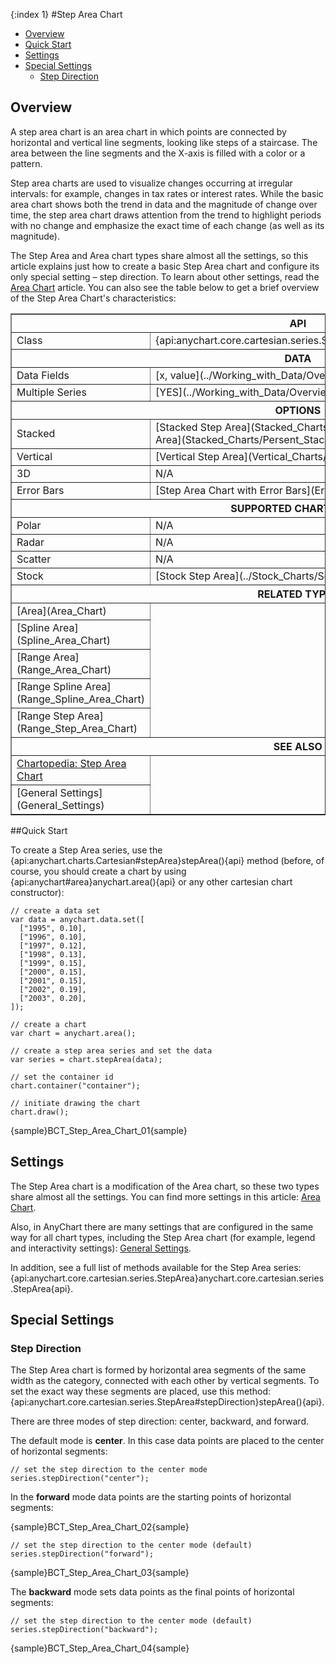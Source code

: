 {:index 1}
#Step Area Chart

* [Overview](#overview)
* [Quick Start](#quick_start)
* [Settings](#settings)
* [Special Settings](#special_settings)
  * [Step Direction](#step_direction)

## Overview

A step area chart is an area chart in which points are connected by horizontal and vertical line segments, looking like steps of a staircase. The area between the line segments and the X-axis is filled with a color or a pattern.

Step area charts are used to visualize changes occurring at irregular intervals: for example, changes in tax rates or interest rates. While the basic area chart shows both the trend in data and the magnitude of change over time, the step area chart draws attention from the trend to highlight periods with no change and emphasize the exact time of each change (as well as its magnitude).

The Step Area and Area chart types share almost all the settings, so this article explains just how to create a basic Step Area chart and configure its only special setting – step direction. To learn about other settings, read the [Area Chart](Area_Chart) article. You can also see the table below to get a brief overview of the Step Area Chart's characteristics:

<table border="1" class="seriesTABLE">
<tr><th colspan=2>API</th></tr>
<tr><td>Class</td><td>{api:anychart.core.cartesian.series.StepArea}anychart.core.cartesian.series.StepArea{api}</td></tr>
<tr><th colspan=2>DATA</th></tr>
<tr><td>Data Fields</td><td>[x, value](../Working_with_Data/Overview)</td></tr>
<tr><td>Multiple Series</td><td>[YES](../Working_with_Data/Overview)</td></tr>
<tr><th colspan=2>OPTIONS</th></tr>
<tr><td>Stacked</td><td>[Stacked Step Area](Stacked_Charts/Stacked_Step_Area_Chart), [Percent Stacked Step Area](Stacked_Charts/Persent_Stacked_Step_Area_Chart)</td></tr>
<tr><td>Vertical</td><td>[Vertical Step Area](Vertical_Charts/Vertical_Step_Area_Chart)</td></tr>
<tr><td>3D</td><td>N/A</td></tr>
<tr><td>Error Bars</td><td>[Step Area Chart with Error Bars](Error_Chart)</td></tr>
<tr><th colspan=2>SUPPORTED CHART PLOTS</th></tr>
<tr><td>Polar</td><td>N/A</td></tr>
<tr><td>Radar</td><td>N/A</td></tr>
<tr><td>Scatter</td><td>N/A</td></tr>
<tr><td>Stock</td><td>[Stock Step Area](../Stock_Charts/Series/Step_Area)</td></tr>
<tr><th colspan=2>RELATED TYPES</th></tr>
<tr><td>[Area](Area_Chart)</td></tr>
<tr><td>[Spline Area](Spline_Area_Chart)</td></tr>
<tr><td>[Range Area](Range_Area_Chart)</td></tr>
<tr><td>[Range Spline Area](Range_Spline_Area_Chart)</td></tr>
<tr><td>[Range Step Area](Range_Step_Area_Chart)</td></tr>
<tr><th colspan=2>SEE ALSO</th></tr>
<tr><td><a href="http://www.anychart.com/chartopedia/chart-types/stepline-area-chart/" target="_blank">Chartopedia: Step Area Chart</a></td></tr>
<tr><td>[General Settings](General_Settings)</td></tr>
</table>

##Quick Start

To create a Step Area series, use the {api:anychart.charts.Cartesian#stepArea}stepArea(){api} method (before, of course, you should create a chart by using {api:anychart#area}anychart.area(){api} or any other cartesian chart constructor):

```
// create a data set
var data = anychart.data.set([
  ["1995", 0.10],
  ["1996", 0.10],
  ["1997", 0.12],
  ["1998", 0.13],
  ["1999", 0.15],
  ["2000", 0.15],
  ["2001", 0.15],
  ["2002", 0.19],
  ["2003", 0.20],
]);

// create a chart
var chart = anychart.area();

// create a step area series and set the data
var series = chart.stepArea(data);

// set the container id
chart.container("container");

// initiate drawing the chart
chart.draw();
```

{sample}BCT\_Step\_Area\_Chart\_01{sample}

## Settings

The Step Area chart is a modification of the Area chart, so these two types share almost all the settings. You can find more settings in this article: [Area Chart](Area_Chart).

Also, in AnyChart there are many settings that are configured in the same way for all chart types, including the Step Area chart (for example, legend and interactivity settings): [General Settings](General_Settings).

In addition, see a full list of methods available for the Step Area series: {api:anychart.core.cartesian.series.StepArea}anychart.core.cartesian.series.StepArea{api}.

## Special Settings 

### Step Direction

The Step Area chart is formed by horizontal area segments of the same width as the category, connected with each other by vertical segments. To set the exact way these segments are placed, use this method: {api:anychart.core.cartesian.series.StepArea#stepDirection}stepArea(){api}.

There are three modes of step direction: center, backward, and forward.

The default mode is <strong>center</strong>. In this case data points are placed to the center of horizontal segments:

```
// set the step direction to the center mode
series.stepDirection("center");
```

In the <strong>forward</strong> mode data points are the starting points of horizontal segments:  

{sample}BCT\_Step\_Area\_Chart\_02{sample}

```
// set the step direction to the center mode (default)
series.stepDirection("forward");
```

{sample}BCT\_Step\_Area\_Chart\_03{sample}

The <strong>backward</strong> mode sets data points as the final points of horizontal segments: 

```
// set the step direction to the center mode (default)
series.stepDirection("backward");
```

{sample}BCT\_Step\_Area\_Chart\_04{sample}